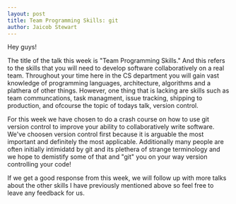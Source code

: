 ```yaml
---
layout: post
title: Team Programming Skills: git
author: Jaicob Stewart
---
```


Hey guys!

The title of the talk this week is "Team Programming Skills." And this refers to the skills that you will need to 
develop software collaboratively on a real team. Throughout your time here in the CS department you will gain vast
knowledge of programming languages, architecture, algorithms and a plathera of other things. However, one thing that 
is lacking are skills such as team communcations, task managment, issue tracking, shipping to production, and ofcourse 
the topic of todays talk, version control.

For this week we have chosen to do a crash course on how to use git version control to improve your ability to 
collaboratively write software. We've choosen version control first because it is arguable the most important and 
definitely the most applicable. Additionally many people are often initially intimidatd by git and its plethera of 
strange terminology and we hope to demistify some of that and "git" you on your way version controlling your code!

If we get a good response from this week, we will follow up with more talks about the other skills I have previously 
mentioned above so feel free to leave any feedback for us.
